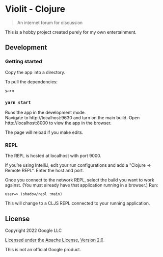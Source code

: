 # Violit - Clojure

> An internet forum for discussion

This is a hobby project created purely for my own entertainment.

## Development

### Getting started

Copy the app into a directory.

To pull the dependencies:

```
yarn
```

### `yarn start`

Runs the app in the development mode.  
Navigate to http://localhost:9630 and turn on the main build. Open
http://localhost:8000 to view the app in the browser.

The page will reload if you make edits.

### REPL
The REPL is hosted at localhost with port 9000.

If you’re using IntelliJ, edit your run configurations and add a
"Clojure → Remote REPL". Enter the host and port.

Once you connect to the network REPL, select the build you want to work
against. (You must already have that application running in a browser.) Run:

```
user=> (shadow/repl :main)
```

This will change to a CLJS REPL connected to your running application.

## License

Copyright 2022 Google LLC

[Licensed under the Apache License, Version 2.0](https://www.apache.org/licenses/LICENSE-2.0).

This is not an official Google product.
